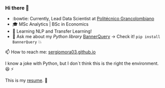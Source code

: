 ### Hi there 👋

- :bowtie: Currently, Lead Data Scientist at [Politécnico Grancolombiano](https://www.poli.edu.co/)
- 🎓 MSc Analytics | BSc in Economics
- 🌱 Learning NLP and Transfer Learning!
- 💬 Ask me about my *Python library* [BannerQuery](https://pypi.org/project/BannerQuery/) -> Check it! ```pip install BannerQuery``` :boom:

📫 How to reach me: [sergiomora03.github.io](https://sergiomora03.github.io/)

I know a joke with Python, but I don´t think this is the right the environment. :laughing: ⚡

 This is my [resume](https://www.canva.com/design/DADhSYqSGD4/1rn2crvsGf4aLQNChQLlJA/view?utm_content=DADhSYqSGD4&utm_campaign=designshare&utm_medium=link&utm_source=sharebutton). :eyes:

